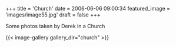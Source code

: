 +++
title = 'Church'
date = 2006-06-06 09:00:34
featured_image = 'images/image55.jpg'
draft = false
+++

Some photos taken by Derek in a Church


{{< image-gallery gallery_dir="church" >}}